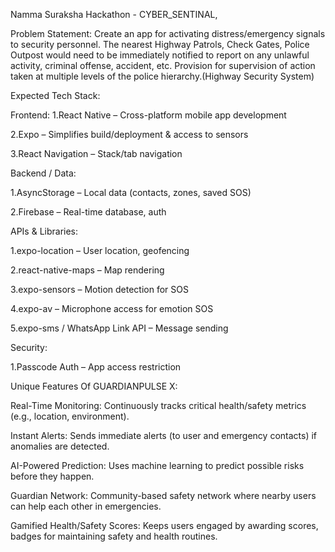 Namma Suraksha Hackathon - CYBER_SENTINAL,

Problem Statement: Create an app for activating distress/emergency signals to security personnel. The nearest Highway Patrols, Check Gates, Police Outpost would need to be immediately notified to report on any unlawful activity, criminal offense, accident, etc. Provision for supervision of action taken at multiple levels of the police hierarchy.(Highway Security System)

Expected Tech Stack:

Frontend: 1.React Native – Cross-platform mobile app development

2.Expo – Simplifies build/deployment & access to sensors

3.React Navigation – Stack/tab navigation

Backend / Data:

1.AsyncStorage – Local data (contacts, zones, saved SOS)

2.Firebase – Real-time database, auth

APIs & Libraries:

1.expo-location – User location, geofencing

2.react-native-maps – Map rendering

3.expo-sensors – Motion detection for SOS

4.expo-av – Microphone access for emotion SOS

5.expo-sms / WhatsApp Link API – Message sending

Security:

1.Passcode Auth – App access restriction

Unique Features Of GUARDIANPULSE X:

Real-Time Monitoring:
Continuously tracks critical health/safety metrics (e.g., location, environment).

Instant Alerts:
Sends immediate alerts (to user and emergency contacts) if anomalies are detected.


AI-Powered Prediction:
Uses machine learning to predict possible risks before they happen.

Guardian Network:
Community-based safety network where nearby users can help each other in emergencies.

Gamified Health/Safety Scores:
Keeps users engaged by awarding scores, badges for maintaining safety and health routines.
